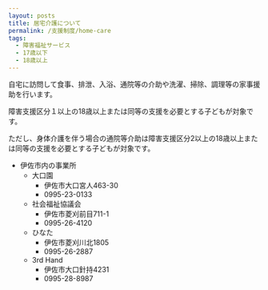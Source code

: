 ```yaml
---
layout: posts
title: 居宅介護について
permalink: /支援制度/home-care
tags:
  - 障害福祉サービス
  - 17歳以下
  - 18歳以上
---
```


自宅に訪問して食事、排泄、入浴、通院等の介助や洗濯、掃除、調理等の家事援助を行います。

障害支援区分１以上の18歳以上または同等の支援を必要とする子どもが対象です。

ただし、身体介護を伴う場合の通院等介助は障害支援区分2以上の18歳以上または同等の支援を必要とする子どもが対象です。

- 伊佐市内の事業所
  - 大口園
    - 伊佐市大口宮人463-30
    - 0995-23-0133
  - 社会福祉協議会
    - 伊佐市菱刈前目711-1
    - 0995-26-4120
  - ひなた
    - 伊佐市菱刈川北1805
    - 0995-26-2887
  - 3rd Hand
    - 伊佐市大口針持4231
    - 0995-28-8987
